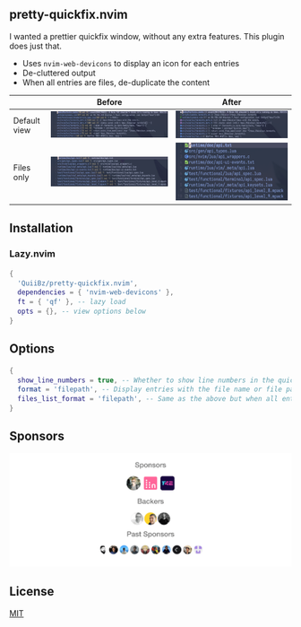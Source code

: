 ## pretty-quickfix.nvim

I wanted a prettier quickfix window, without any extra features. This plugin does just that.

- Uses `nvim-web-devicons` to display an icon for each entries
- De-cluttered output
- When all entries are files, de-duplicate the content

|      | Before | After |
|------|--------|-------|
| Default view | ![Before](https://github.com/QuiiBz/pretty-quickfix.nvim/blob/main/imgs/before.png) | ![After](https://github.com/QuiiBz/pretty-quickfix.nvim/blob/main/imgs/after.png) |
| Files only | ![Before](https://github.com/QuiiBz/pretty-quickfix.nvim/blob/main/imgs/files-before.png) | ![After](https://github.com/QuiiBz/pretty-quickfix.nvim/blob/main/imgs/files-after.png) |

## Installation

### Lazy.nvim

```lua
{
  'QuiiBz/pretty-quickfix.nvim',
  dependencies = { 'nvim-web-devicons' },
  ft = { 'qf' }, -- lazy load
  opts = {}, -- view options below
}
```

## Options

```lua
{
  show_line_numbers = true, -- Whether to show line numbers in the quickfix list
  format = 'filepath', -- Display entries with the file name or file path
  files_list_format = 'filepath', -- Same as the above but when all entries are files
}
```

## Sponsors

![Sponsors](https://github.com/QuiiBz/dotfiles/blob/main/sponsors.png?raw=true)

## License

[MIT](./LICENSE)

